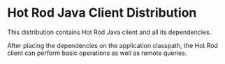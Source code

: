 Hot Rod Java Client Distribution
================================

This distribution contains Hot Rod Java client and all its dependencies.

After placing the dependencies on the application classpath, the Hot Rod client
can perform basic operations as well as remote queries.
